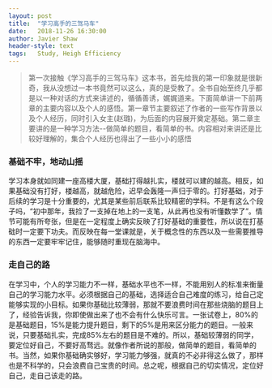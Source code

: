 ```yaml
---
layout:	post
title:	"学习高手的三驾马车"
date:	2018-11-26 16:30:00
author:	Javier Shaw
header-style: text
tags:	Study, Heigh Efficiency
---
```


> 第一次接触《学习高手的三驾马车》这本书，首先给我的第一印象就是很新奇，我从没想过一本书竟然可以这么，真的是受教了。全书自始至终几乎都是以一种对话的方式来讲述的，循循善诱，娓娓道来。下面简单讲一下前两章的主要内容以及个人的感悟。第一章节主要叙述了作者的一些写作背景以及个人经历，同时引入女主(赵璐)，为后面的内容展开奠定基础。第二章主要讲的是一种学习方法--做简单的题目，看简单的书。内容相对来讲还是比较好理解的，集合个人经历也得出了一些小小的感悟

### 基础不牢，地动山摇
学习本身就如同建一座高楼大厦，基础打得越扎实，楼就可以建的越高。相反，如果基础没有打好，楼越高，就越危险，迟早会轰隆一声归于零的。打好基础，对于后续的学习是十分重要的，尤其是某些前后联系比较精密的学科。不是有这么个段子吗，“初中那年，我捡了一支掉在地上的一支笔，从此再也没有听懂数学了”。情节可能有所夸张，但是在一定程度上确实反映了打好基础的重要性，所以说在打基础时一定要下功夫。而反映在每一堂课就是，关于概念性的东西以及一些需要推导的东西一定要牢牢记住，能够随时重现在脑海中。

### 走自己的路
在学习中，个人的学习能力不一样，基础水平也不一样，不能用别人的标准来衡量自己的学习能力水平。必须根据自己的基础，选择适合自己难度的练习，给自己定能够实现的小目标。如果你基础比较薄弱，那就不要浪费时间在那些烧脑的题目上了，经验告诉我，你即使做出来了也不会有什么快乐可言。一张试卷上，80%的是基础题目，15%是能力提升题目，剩下的5%是用来区分能力的题目。一般来说，只要基础扎实，完成85%左右的题目是不难的。所以，基础较薄弱的同学，要定位好自己，不要好高骛远。就像作者所说的那般，做简单的题目，看简单的书。当然，如果你基础确实够好，学习能力够强，就真的不必非得这么做了，那样也是不科学的，只会浪费自己宝贵的时间。总之呢，根据自己的切实情况，定位好自己，走自己该走的路。

